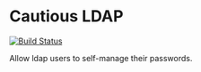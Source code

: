 # Cautious LDAP

[![Build Status](https://travis-ci.org/mfinelli/cautious-ldap.svg?branch=master)](https://travis-ci.org/mfinelli/cautious-ldap)

Allow ldap users to self-manage their passwords.
